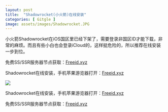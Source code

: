 ```yaml
---
layout: post
title:  "Shadowrocket(小火箭)在线安装"
categories: [ Gitgle ]
image: assets/images/Shadowrocket.JPG
---
```


小火箭Shadowrocket在iOS国区里已经下架了，需要登录非国区ID才能下载，非常的麻烦。而且有些小白也会登录iCloud的，这样挺危险的，所以推荐在线安装一步到位。

免费SS/SSR服务器节点获取：[Freeid.xyz](http://freeid.xyz/)

Shadowrocket在线安装，手机苹果游览器打开：[Freeid.xyz](http://freeid.xyz/)



![](https://Gitgle.GitHub.io/images/Shadowrocket.PNG)



Shadowrocket在线安装，手机苹果游览器打开：[Freeid.xyz](http://freeid.xyz/)


免费SS/SSR服务器节点获取：[Freeid.xyz](http://freeid.xyz/)
